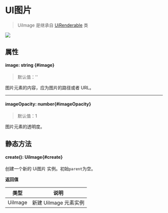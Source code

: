 <script setup>
import '/style.css'
</script>
# UI图片

> UiImage 是继承自 [UiRenderable](/GameUI/UiRenderable) 类

![](/QQ20240923-102303.png)

## 属性

#### <font id="API" />image<font id="Type">: string</font>   {#image} 
> 默认值：''

图片元素的内容，应为图片的路径或者 URL。

---


#### <font id="API" />imageOpacity<font id="Type">: number</font>{#imageOpacity} 
> 默认值：1
 
图片元素的透明度。


## 静态方法

#### <font id="API" />create()<font id="Type">: UiImage</font>{#create} 
创建一个新的 Ui图片 实例。初始`parent`为空。

**返回值**

| **类型** | **说明** |
| --- | --- |
| UiImage | 新建 UiImage 元素实例 |


